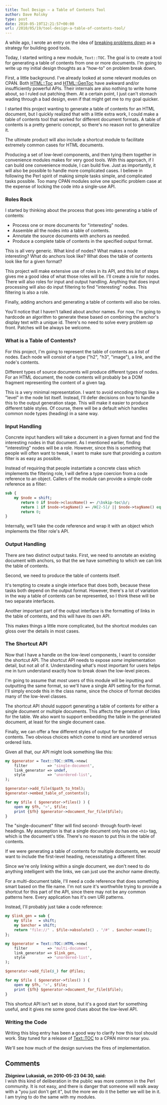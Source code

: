 ```yaml
---
title: Tool Design – a Table of Contents Tool
author: Dave Rolsky
type: post
date: 2010-05-19T12:21:57+00:00
url: /2010/05/19/tool-design-a-table-of-contents-tool/
---
```


A while ago, I wrote an entry on the idea of [breaking problems down][1] as a strategy for building
good tools.

Today, I started writing a new module, `Text::TOC`. The goal is to create a tool for generating a
table of contents from one or more documents. I'm going to write up my initial design thoughts as a
"how-to" on problem break down.

First, a little background. I've already looked at some relevant modules on CPAN. Both
[HTML::Toc][2] and [HTML::GenToc][3] have awkward and/or insufficiently powerful APIs. Their
internals are also nothing to write home about, so I ruled out patching them. At a certain point, I
just can't stomach wading through a bad design, even if that might get me to my goal quicker.

I started this project wanting to generate a table of contents for an HTML document, but I quickly
realized that with a little extra work, I could make a table of contents tool that worked for
different document formats. A table of contents is a pretty generic concept, so there's no reason
not to generalize it.

The ultimate product will also include a shortcut module to facilitate extremely common cases for
HTML documents.

Producing a set of low-level components, and then tying them together in convenience modules makes
for very good tools. With this approach, if I can build one convenience module, I can build five.
Just as importantly, it will also be possible to handle more complicated cases. I believe in
following the Perl spirit of making simple tasks simple, and complicated tasks possible. Too many
CPAN modules solve one specific problem case at the expense of locking the code into a single-use
API.

### Roles Rock

I started by thinking about the process that goes into generating a table of contents:

- Process one or more documents for "interesting" nodes.
- Assemble all the nodes into a table of contents.
- Annotate the source documents with anchors as needed.
- Produce a complete table of contents in the specified output format.

This is all very generic. What kind of nodes? What makes a node interesting? What do anchors look
like? What does the table of contents look like for a given format?

This project will make extensive use of roles in its API, and this list of steps gives me a good
idea of what those roles will be. I'll create a role for nodes. There will also roles for input and
output handling. Anything that does input processing will also do input filtering to find
"interesting" nodes. This filtering is also a role.

Finally, adding anchors and generating a table of contents will also be roles.

You'll notice that I haven't talked about anchor names. For now, I'm going to hardcode an algorithm
to generate these based on combining the anchor's display text with a unique id. There's no need to
solve every problem up front. Patches will be always be welcome.

### What is a Table of Contents?

For this project, I'm going to represent the table of contents as a list of nodes. Each node will
consist of a type ("h2", "h3", "image"), a link, and the node's contents.

Different types of source documents will produce different types of nodes. For an HTML document, the
node contents will probably be a DOM fragment representing the content of a given tag.

This is a very minimal representation. I want to avoid encoding things like a "level" in the node
list itself. Instead, I'll defer decisions on how to handle this to the output generation stage.
This will make it easier to produce different table styles. Of course, there will be a default which
handles common node types (heading) in a sane way.

### Input Handling

Concrete input handlers will take a document in a given format and find the interesting nodes in
that document. As I mentioned earlier, finding "interesting" nodes will be a role. However, since
this is something that people will often want to tweak, I want to make sure that providing a custom
filter is as easy as possible.

Instead of requiring that people instantiate a concrete class which implements the filtering role, I
will define a type coercion from a code reference to an object. Callers of the module can provide a
simple code reference as a filter:

```perl
sub {
    my $node = shift;
       return 0 if $node->className() =~ /\bskip-toc\b/;
       return 1 if $node->tagName() =~ /H[2-5]/ || $node->tagName() eq 'IMG';
       return 0;
}
```

Internally, we'll take the code reference and wrap it with an object which implements the filter
role's API.

### Output Handling

There are two distinct output tasks. First, we need to annotate an existing document with anchors,
so that the we have something to which we can link the table of contents.

Second, we need to produce the table of contents itself.

It's tempting to create a single interface that does both, because these tasks both depend on the
output format. However, there's a lot of variation in the way a table of contents can be
represented, so I think these will be two separate interfaces.

Another important part of the output interface is the formatting of links in the table of contents,
and this will have its own API.

This makes things a little more complicated, but the shortcut modules can gloss over the details in
most cases.

### The Shortcut API

Now that I have a handle on the low-level components, I want to consider the shortcut API. The
shortcut API needs to expose _some_ implementation detail, but not all of it. Understanding what's
most important for users helps me in turn understand exactly how to break down the low-level pieces.

I'm going to assume that _most_ users of this module will be inputting and outputting the same
format, so we'll have a single API setting for the format. I'll simply encode this in the class
name, since the choice of format decides many of the low-level classes.

The shortcut API should support generating a table of contents for either a single document or
multiple documents. This affects the generation of links for the table. We also want to support
embedding the table in the generated document, at least for the single document case.

Finally, we can offer a few different styles of output for the table of contents. Two obvious
choices which come to mind are unordered versus ordered lists.

Given all that, our API might look something like this:

```perl
my $generator = Text::TOC::HTML->new(
    filter         => 'single-document',
    link_generator => undef,
    style          => 'unordered-list',
);

$generator->add_file($path_to_html);
$generator->embed_table_of_contents();

for my $file ( $generator->files() ) {
    open my $fh, '>', $file;
    print {$fh} $generator->document_for_file($file);
}
```

The "single-document" filter will find second- through fourth-level headings. My assumption is that
a single document only has one `<h1>` tag, which is the document's title. There's no reason to put
this in the table of contents.

If we were generating a table of contents for multiple documents, we _would_ want to include the
first-level heading, necessitating a different filter.

Since we're only linking within a single document, we don't need to do anything intelligent with the
links, we can just use the anchor name directly.

For a multi-document table, I'll need a code reference that does something smart based on the file
name. I'm not sure it's worthwhile trying to provide a shortcut for this part of the API, since
there may not be any common patterns here. Every application has it's own URI patterns.

Instead, I'll probably just take a code reference:

```perl
my $link_gen = sub {
    my $file   = shift;
    my $anchor = shift;
    return 'file://' . $file->absolute() . '/#' . $anchor->name();
};

my $generator = Text::TOC::HTML->new(
    filter         => 'multi-document',
    link_generator => $link_gen,
    style          => 'unordered-list',
);

$generator->add_file($_) for @files;

for my $file ( $generator->files() ) {
    open my $fh, '>', $file;
    print {$fh} $generator->document_for_file($file);
}
```

This shortcut API isn't set in stone, but it's a good start for something useful, and it gives me
some good clues about the low-level API.

### Writing the Code

Writing this blog entry has been a good way to clarify how this tool should work. Stay tuned for a
release of [Text::TOC][4] to a CPAN mirror near you.

We'll see how much of the design survives the fires of implementation.

[1]: /2009/11/27/want-good-tools-break-your-problems-down/
[2]: http://search.cpan.org/dist/HTML-Toc
[3]: http://search.cpan.org/dist/HTML-GenToc
[4]: http://hg.urth.org/hg/Text-TOC

## Comments

**Zbigniew Lukasiak, on 2010-05-23 04:30, said:**  
I wish this kind of deliberation in the public was more common in the Perl community. It is not
easy, and there is danger that someone will walk away with a "you just don't get it", but the more
we do it the better we will be in it. I am trying to do the same with my modules.
